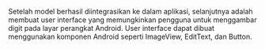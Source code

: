 Setelah model berhasil diintegrasikan ke dalam aplikasi, selanjutnya adalah membuat user interface yang memungkinkan pengguna untuk menggambar digit pada layar perangkat Android. User interface dapat dibuat menggunakan komponen Android seperti ImageView, EditText, dan Button.